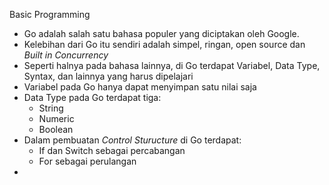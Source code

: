 Basic Programming

* Go adalah salah satu bahasa populer yang diciptakan oleh Google. 
* Kelebihan dari Go itu sendiri adalah simpel, ringan, open source dan _Built in Concurrency_ 
* Seperti halnya pada bahasa lainnya, di Go terdapat Variabel, Data Type, Syntax, dan lainnya yang harus dipelajari
* Variabel pada Go hanya dapat menyimpan satu nilai saja
* Data Type pada Go terdapat tiga:
  - String
  - Numeric
  - Boolean
* Dalam pembuatan _Control Sturucture_ di Go terdapat:
  - If dan Switch sebagai percabangan
  - For sebagai perulangan
* 
